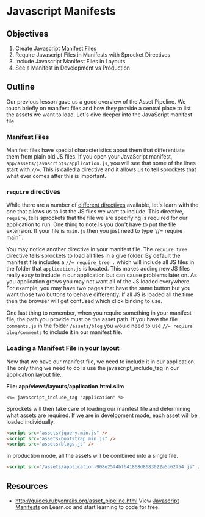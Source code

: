 # Javascript Manifests

## Objectives

1. Create Javascript Manifest Files
2. Require Javascript Files in Manifests with Sprocket Directives
3. Include Javascript Manifest Files in Layouts
4. See a Manifest in Development vs Production

## Outline
Our previous lesson gave us a good overview of the Asset Pipeline. We touch briefly on manifest files and how they provide a central place to list the assets we want to load. Let's dive deeper into the JavaScript manifest file.

### Manifest Files
Manifest files have special characteristics about them that differentiate them from plain old JS files. If you open your JavaScript manifest, `app/assets/javascripts/application.js`, you will see that some of the lines start with `//=`. This is called a directive and it allows us to tell sprockets that what ever comes after this is important. 

### `require` directives

While there are a number of [different directives](https://github.com/rails/sprockets#sprockets-directives) available, let's learn with the one that allows us to list the JS files we want to include.  This directive, `require`, tells sprockets that the file we are specifying is required for our application to run. One thing to note is you don't have to put the file extension. If your file is `main.js` then you just need to type `//= require main``.

You may notice another directive in your manifest file. The `require_tree` directive tells sprockets to load all files in a give folder. By default the manifest file includes a `//= require_tree .` which will include all JS files in the folder that `application.js` is located. This makes adding new JS files really easy to include in our application but can cause problems later on. As you application grows you may not want all of the JS loaded everywhere. For example, you may have two pages that have the same button but you want those two buttons to behave differently. If all JS is loaded all the time then the browser will get confused which click binding to use.

One last thing to remember, when you require something in your manifest file, the path you provide must be the asset path. If you have the file `comments.js` in the folder `/assets/blog` you would need to use `//= require blog/comments` to include it in our manifest file.

### Loading a Manifest File in your layout

Now that we have our manifest file, we need to include it in our application. The only thing we need to do is use the javascript_include_tag in our application layout file.

**File: app/views/layouts/application.html.slim**
```erb
<%= javascript_include_tag "application" %>
```

Sprockets will then take care of loading our manifest file and determining what assets are required. If we are in development mode, each asset will be loaded individually. 

```html
<script src="assets/jquery.min.js" />
<script src="assets/bootstrap.min.js" />
<script src="assets/blogs.js" />
```

In production mode, all the assets will be combined into a single file.

```html
<script src="/assets/application-908e25f4bf641868d8683022a5b62f54.js" />
```

## Resources
- http://guides.rubyonrails.org/asset_pipeline.html
View [Javascript Manifests](https://learn.co/lessons/javascript-manifests "Javascript Manifests") on Learn.co and start learning to code for free.

